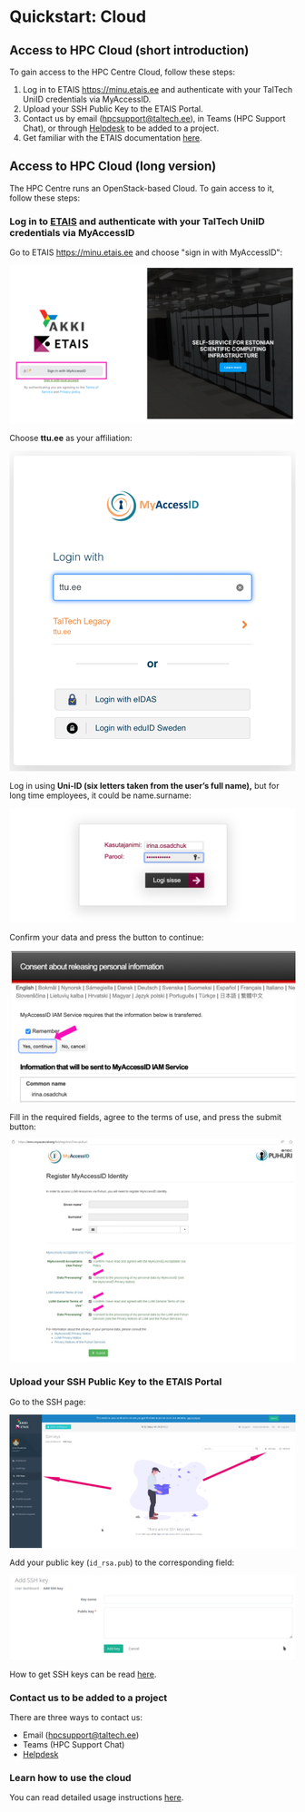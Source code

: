 # Quickstart: Cloud

## Access to HPC Cloud (short introduction)

To gain access to the HPC Centre Cloud, follow these steps:

1. Log in to ETAIS <https://minu.etais.ee> and authenticate with your TalTech UniID credentials via MyAccessID.
2. Upload your SSH Public Key to the ETAIS Portal.
3. Contact us by email ([hpcsupport@taltech.ee](mailto:hpcsupport@taltech.ee)), in Teams (HPC Support Chat), or through [Helpdesk](https://taltech.atlassian.net/servicedesk/customer/portal/18) to be added to a project.
4. Get familiar with the ETAIS documentation [here](https://etais.ee/using/).

## Access to HPC Cloud (long version)

The HPC Centre runs an OpenStack-based Cloud. To gain access to it, follow these steps:

### Log in to [ETAIS](https://minu.etais.ee) and authenticate with your TalTech UniID credentials via MyAccessID

Go to ETAIS <https://minu.etais.ee> and choose "sign in with MyAccessID":

![etais](/access/attachments/etais.png)

Choose **ttu.ee** as your affiliation:

![etais-login-2 alt ><](/access/attachments/MyAccessID1.png)

Log in using **Uni-ID (six letters taken from the user’s full name),** but for long time employees, it could be name.surname:

![etais-login-3 alt ><](/access/attachments/etais-2.png)

Confirm your data and press the button to continue:

![etais](/access/attachments/etais-3-1.png)

Fill in the required fields, agree to the terms of use, and press the submit button:

![etais](/access/attachments/MyAccessID-1.png)

### Upload your SSH Public Key to the ETAIS Portal

Go to the SSH page:

![etais-login-6](/access/attachments/etais-login-6.png)

Add your public key (`id_rsa.pub`) to the corresponding field:

![etais-login-7](/access/attachments/etais-login-7.png)

How to get SSH keys can be read [here](/access/ssh).

### Contact us to be added to a project

There are three ways to contact us:

- Email ([hpcsupport@taltech.ee](mailto:hpcsupport@taltech.ee))
- Teams (HPC Support Chat)
- [Helpdesk](https://taltech.atlassian.net/servicedesk/customer/portal/18)

### Learn how to use the cloud

You can read detailed usage instructions [here](https://etais.ee/using/).
